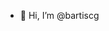 - 👋 Hi, I’m @bartiscg


<!---
bartiscg/bartiscg is a ✨ special ✨ repository because its `README.md` (this file) appears on your GitHub profile.
You can click the Preview link to take a look at your changes.
- 👀 I’m interested in IaC
- 🌱 I’m currently learning ...
- 💞️ I’m looking to collaborate on ...
- 📫 How to reach me ...

--->

